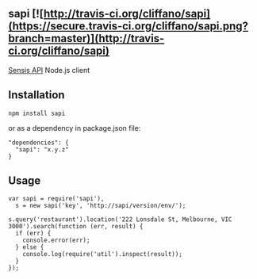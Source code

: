 sapi [![http://travis-ci.org/cliffano/sapi](https://secure.travis-ci.org/cliffano/sapi.png?branch=master)](http://travis-ci.org/cliffano/sapi)
-----------

[Sensis API](http://developers.sensis.com.au/about) Node.js client

Installation
------------

    npm install sapi

or as a dependency in package.json file:

    "dependencies": {
      "sapi": "x.y.z"
    }

Usage
-----

    var sapi = require('sapi'),
      s = new sapi('key', 'http://sapi/version/env/');

    s.query('restaurant').location('222 Lonsdale St, Melbourne, VIC 3000').search(function (err, result) {
      if (err) {
        console.error(err);
      } else {
        console.log(require('util').inspect(result));
      }
    });